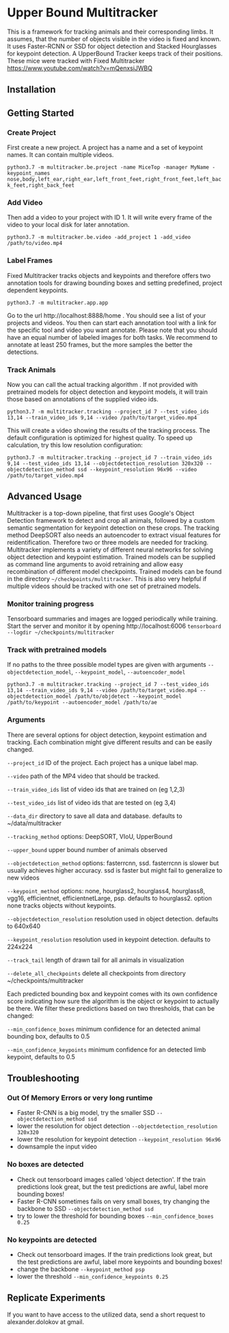 # Upper Bound Multitracker

This is a framework for tracking animals and their corresponding limbs. It assumes, that the number of objects visible in the video is fixed and known. It uses Faster-RCNN or SSD for object detection and Stacked Hourglasses for keypoint detection. A UpperBound Tracker keeps track of their positions. These mice were tracked with Fixed Multitracker https://www.youtube.com/watch?v=mQenxsiJWBQ

## Installation

## Getting Started
### Create Project
First create a new project. A project has a name and a set of keypoint names. It can contain multiple videos.

```python3.7 -m multitracker.be.project -name MiceTop -manager MyName -keypoint_names nose,body,left_ear,right_ear,left_front_feet,right_front_feet,left_back_feet,right_back_feet ```

### Add Video
Then add a video to your project with ID 1. It will write every frame of the video to your local disk for later annotation.

```python3.7 -m multitracker.be.video -add_project 1 -add_video /path/to/video.mp4```

### Label Frames
Fixed Multitracker tracks objects and keypoints and therefore offers two annotation tools for drawing bounding boxes and setting predefined, project dependent keypoints. 

```python3.7 -m multitracker.app.app```

Go to the url http://localhost:8888/home . You should see a list of your projects and videos. You then can start each annotation tool with a link for the specific tool and video you want annotate. Please note that you should have an equal number of labeled images for both tasks. We recommend to annotate at least 250 frames, but the more samples the better the detections.

### Track Animals
Now you can call the actual tracking algorithm . If not provided with pretrained models for object detection and keypoint models, it will train those based on annotations of the supplied video ids.

```python3.7 -m multitracker.tracking --project_id 7 --test_video_ids 13,14 --train_video_ids 9,14 --video /path/to/target_video.mp4```

This will create a video showing the results of the tracking process. The default configuration is optimized for highest quality. To speed up calculation, try this low resolution configuration:

```python3.7 -m multitracker.tracking --project_id 7 --train_video_ids 9,14 --test_video_ids 13,14 --objectdetection_resolution 320x320 --objectdetection_method ssd --keypoint_resolution 96x96 --video /path/to/target_video.mp4```

## Advanced Usage
Multitracker is a top-down pipeline, that first uses Google's Object Detection framework to detect and crop all animals, followed by a custom semantic segmentation for keypoint detection on these crops. The tracking method DeepSORT also needs an autoencoder to extract visual features for reidentification. Therefore two or three models are needed for tracking. Multitracker implements a variety of different neural networks for solving object detection and keypoint estimation. 
Trained models can be supplied as command line arguments to avoid retraining and allow easy recombination of different model checkpoints. Trained models can be found in the directory `~/checkpoints/multitracker`. This is also very helpful if multiple videos should be tracked with one set of pretrained models.

### Monitor training progress
Tensorboard summaries and images are logged periodically while training. Start the server and monitor it by opening http://localhost:6006
`tensorboard --logdir ~/checkpoints/multitracker`

### Track with pretrained models
If no paths to the three possible model types are given with arguments `--objectdetection_model`, `--keypoint_model`, `--autoencoder_model`

```python3.7 -m multitracker.tracking --project_id 7 --test_video_ids 13,14 --train_video_ids 9,14 --video /path/to/target_video.mp4 --objectdetection_model /path/to/objdetect --keypoint_model /path/to/keypoint --autoencoder_model /path/to/ae```

### Arguments 


There are several options for object detection, keypoint estimation and tracking. Each combination might give different results and can be easily changed.

`--project_id` ID of the project. Each project has a unique label map.

`--video` path of the MP4 video that should be tracked.

`--train_video_ids` list of video ids that are trained on (eg 1,2,3)

`--test_video_ids` list of video ids that are tested on (eg 3,4)
 
`--data_dir` directory to save all data and database. defaults to ~/data/multitracker

`--tracking_method` options: DeepSORT, VIoU, UpperBound

`--upper_bound` upper bound number of animals observed

`--objectdetection_method` options: fasterrcnn, ssd. fasterrcnn is slower but usually achieves higher accuracy. ssd is faster but might fail to generalize to new videos

`--keypoint_method` options: none, hourglass2, hourglass4, hourglass8, vgg16, efficientnet, efficientnetLarge, psp. defaults to hourglass2. option none tracks objects without keypoints.

`--objectdetection_resolution` resolution used in object detection. defaults to 640x640

`--keypoint_resolution` resolution used in keypoint detection. defaults to 224x224

`--track_tail` length of drawn tail for all animals in visualization

`--delete_all_checkpoints` delete all checkpoints from directory ~/checkpoints/multitracker

Each predicted bounding box and keypoint comes with its own confidence score indicating how sure the algorithm is the object or keypoint to actually be there. We filter these predictions based on two thresholds, that can be changed:

`--min_confidence_boxes` minimum confidence for an detected animal bounding box, defaults to 0.5

`--min_confidence_keypoints` minimum confidence for an detected limb keypoint, defaults to 0.5

## Troubleshooting
### Out Of Memory Errors or very long runtime
- Faster R-CNN is a big model, try the smaller SSD ```--objectdetection_method ssd``` 
- lower the resolution for object detection ```--objectdetection_resolution 320x320```
- lower the resolution for keypoint detection ```--keypoint_resolution 96x96```
- downsample the input video 

### No boxes are detected
- Check out tensorboard images called 'object detection'. If the train predictions look great, but the test predictions are awful, label more bounding boxes!
- Faster R-CNN sometimes fails on very small boxes, try changing the backbone to SSD ```--objectdetection_method ssd``` 
- try to lower the threshold for bounding boxes ```--min_confidence_boxes 0.25```

### No keypoints are detected
- Check out tensorboard images. If the train predictions look great, but the test predictions are awful, label more keypoints and bounding boxes!
- change the backbone ```--keypoint_method psp```
- lower the threshold ```--min_confidence_keypoints 0.25```

## Replicate Experiments
If you want to have access to the utilized data, send a short request to alexander.dolokov at gmail.

